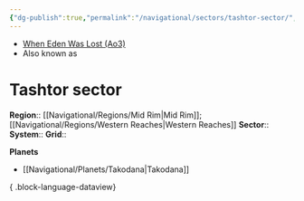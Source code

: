 ```yaml
---
{"dg-publish":true,"permalink":"/navigational/sectors/tashtor-sector/","tags":["map","midrim","western","greatgranrun","biox","sector","unfinished"],"noteIcon":"saber1"}
---
```


- [When Eden Was Lost (Ao3)](https://archiveofourown.org/works/19334440)
- Also known as 
# Tashtor sector

**Region**::  [[Navigational/Regions/Mid Rim\|Mid Rim]]; [[Navigational/Regions/Western Reaches\|Western Reaches]]
**Sector**::  
**System**::
**Grid**::

**Planets**
- [[Navigational/Planets/Takodana\|Takodana]]

{ .block-language-dataview}